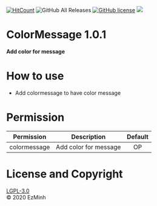 ﻿[![HitCount](http://hits.dwyl.com/EzMinh/ColorMessage.svg)](http://hits.dwyl.com/EzMinh/ColorMessage)
![GitHub All Releases](https://img.shields.io/github/downloads/EzMinh/ColorMessage/total)
[![GitHub license](https://img.shields.io/github/license/EzMinh/ColorMessage)](https://github.com/EzMinh/ColorMessage/blob/master/LICENSE)
[![](https://poggit.pmmp.io/shield.state/ColorMessage)](https://poggit.pmmp.io/p/ColorMessage)
# ColorMessage 1.0.1
**Add color for message**
# How to use
- Add colormessage to have color message
# Permission
|   Permission  |      Description      | Default |
|:-------------:|:---------------------:|:-------:|
| colormessage  | Add color for message |    OP   |
# License and Copyright
[LGPL-3.0](https://github.com/EzMinh/ColorMessage/blob/master/LICENSE) <br/>
© 2020 EzMinh
